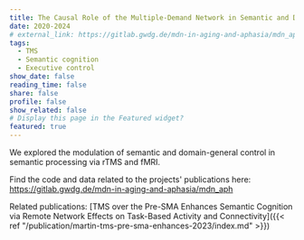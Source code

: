 ```yaml
---
title: The Causal Role of the Multiple-Demand Network in Semantic and Domain-General Control
date: 2020-2024
# external_link: https://gitlab.gwdg.de/mdn-in-aging-and-aphasia/mdn_aph
tags:
  - TMS
  - Semantic cognition
  - Executive control
show_date: false
reading_time: false
share: false
profile: false
show_related: false
# Display this page in the Featured widget?
featured: true
---
```


We explored the modulation of semantic and domain-general control in semantic processing via rTMS and fMRI.

Find the code and data related to the projects' publications here: https://gitlab.gwdg.de/mdn-in-aging-and-aphasia/mdn_aph

Related publications: [TMS over the Pre-SMA Enhances Semantic Cognition via Remote Network Effects on Task-Based Activity and Connectivity]({{< ref "/publication/martin-tms-pre-sma-enhances-2023/index.md" >}})

<!--more-->
